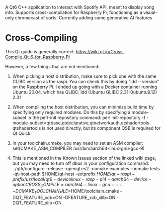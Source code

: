 A Qt6 C++ application to interact with Spotify API, meant to display song info. Supports cross-compilation for Raspberry Pi, functioning as a visual-only chromecast of sorts. Currently adding some generative AI features.


# Cross-Compiling
This Qt guide is generally correct:
https://wiki.qt.io/Cross-Compile_Qt_6_for_Raspberry_Pi

However, a few things that are not mentioned:
1) When picking a host distribution, make sure to pick one with the same GLIBC version as the raspi. You can check this by doing
"ldd --version" on the Raspberry Pi.
I ended up going with a Docker container running Ubuntu 20.04, which has GLIBC:
ldd (Ubuntu GLIBC 2.31-0ubuntu9.12) 2.31

2) When compiling the host distribution, you can minimize build time by specifying only required modules. Do this by specifying a module-subset in the perl-init repository command:
perl init-repository -f -module-subset=qtbase,qtdeclarative,qtnetworkauth,qtshadertools
qtshadertools is not used directly, but its component QSB is required for Qt Quick.

3) In your toolchain.cmake, you may need to set an ASM compiler:
set(CMAKE_ASM_COMPILER /usr/bin/aarch64-linux-gnu-gcc-9)

4) This is mentioned in the Known Issues section of the linked wiki page, but you may need to turn off dbus in your configuration command:
../qt5/configure -release -opengl es2 -nomake examples -nomake tests -qt-host-path $HOME/qt-host -extprefix $HOME/qt-raspi -prefix /usr/local/qt6 -device linux-rasp-pi4-aarch64 -device-option CROSS_COMPILE=aarch64-linux-gnu- -- -DCMAKE_TOOLCHAIN_FILE=$HOME/toolchain.cmake -DQT_FEATURE_xcb=ON -DFEATURE_xcb_xlib=ON -DQT_FEATURE_xlib=ON

